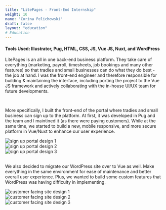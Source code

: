 ```yaml
---
title: "LitePages - Front-End Internship"
weight: 10
name: "Corina Pelichowski"
draft: false
layout: "education"
# Education
---
```

<div class="container">
  <h4>Tools Used: Illustrator, Pug, HTML, CSS, JS, Vue JS, Nuxt, and WordPress</h4>

  <p>
    LitePages is an all in one back-end business platform. They take care of everything (marketing, payroll, timesheets, job bookings and many other features) so that tradies and small businesses can do what they do best - the job at hand. I was the front-end engineer and therefore responsible for building & maintaining the interface, including porting the project to the Vue JS framework and actively collaborating with the in-house UI/UX team for future developments.
  </p>

  <br>

  <!-- IMAGES -->
  <p>
    More specifically, I built the front-end of the portal where tradies and small business can sign up to the platform. At first, it was developed in Pug and the team and I maintined it (as there were paying customers). While at the same time, we started to build a new, mobile responsive, and more secure platform in Vue/Nuxt to enhance our user experience.
  </p>
  <div class="container">
    <div class="row"> <!-- First Row -->
      <div class="col-md">
        <img src="/img/portfolio/lp/portal_1.png" alt="sign up portal design 1">
      </div>
      <div class="col-md">
        <img src="/img/portfolio/lp/portal_2.png" alt="sign up portal design 2">
      </div>
      <div class="col-md">
        <img src="/img/portfolio/lp/portal_3.png" alt="sign up portal design 3">
      </div>
      </div> <!-- /First Row -->
  </div>
<br>
  <p>
    We also decided to migrate our WordPress site over to Vue as well. Make everything in the same environment for ease of maintenance and better overall user experience. Plus, we wanted to build some custom features that WordPress was having difficulty in implementing.
  </p>
  <div class="container">
    <div class="row"> <!-- Second Row -->
      <div class="col-md">
        <img src="/img/portfolio/lp/wp_1.png" alt="customer facing site design 1">
      </div>
      <div class="col-md">
        <img src="/img/portfolio/lp/wp_2.png" alt="customer facing site design 2">
      </div>
      <div class="col-md">
        <img src="/img/portfolio/lp/wp_3.png" alt="customer facing site design 3">
      </div>
    </div> <!-- /Second Row -->
  </div>
<div>
